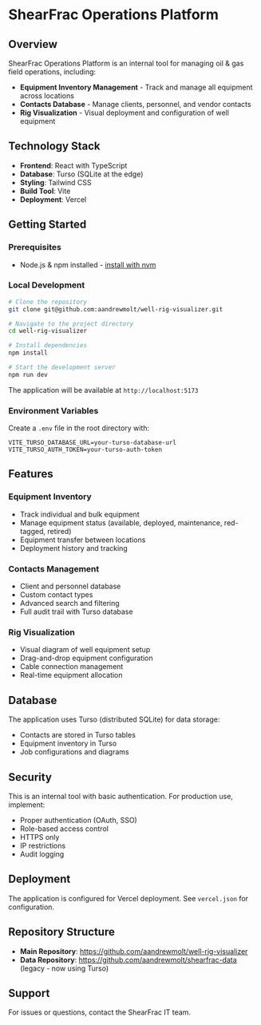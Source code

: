 # ShearFrac Operations Platform

## Overview

ShearFrac Operations Platform is an internal tool for managing oil & gas field operations, including:
- **Equipment Inventory Management** - Track and manage all equipment across locations
- **Contacts Database** - Manage clients, personnel, and vendor contacts
- **Rig Visualization** - Visual deployment and configuration of well equipment

## Technology Stack

- **Frontend**: React with TypeScript
- **Database**: Turso (SQLite at the edge)
- **Styling**: Tailwind CSS
- **Build Tool**: Vite
- **Deployment**: Vercel

## Getting Started

### Prerequisites

- Node.js & npm installed - [install with nvm](https://github.com/nvm-sh/nvm#installing-and-updating)

### Local Development

```sh
# Clone the repository
git clone git@github.com:aandrewmolt/well-rig-visualizer.git

# Navigate to the project directory
cd well-rig-visualizer

# Install dependencies
npm install

# Start the development server
npm run dev
```

The application will be available at `http://localhost:5173`

### Environment Variables

Create a `.env` file in the root directory with:

```
VITE_TURSO_DATABASE_URL=your-turso-database-url
VITE_TURSO_AUTH_TOKEN=your-turso-auth-token
```

## Features

### Equipment Inventory
- Track individual and bulk equipment
- Manage equipment status (available, deployed, maintenance, red-tagged, retired)
- Equipment transfer between locations
- Deployment history and tracking

### Contacts Management
- Client and personnel database
- Custom contact types
- Advanced search and filtering
- Full audit trail with Turso database

### Rig Visualization
- Visual diagram of well equipment setup
- Drag-and-drop equipment configuration
- Cable connection management
- Real-time equipment allocation

## Database

The application uses Turso (distributed SQLite) for data storage:
- Contacts are stored in Turso tables
- Equipment inventory in Turso
- Job configurations and diagrams

## Security

This is an internal tool with basic authentication. For production use, implement:
- Proper authentication (OAuth, SSO)
- Role-based access control
- HTTPS only
- IP restrictions
- Audit logging

## Deployment

The application is configured for Vercel deployment. See `vercel.json` for configuration.

## Repository Structure

- **Main Repository**: https://github.com/aandrewmolt/well-rig-visualizer
- **Data Repository**: https://github.com/aandrewmolt/shearfrac-data (legacy - now using Turso)

## Support

For issues or questions, contact the ShearFrac IT team.
